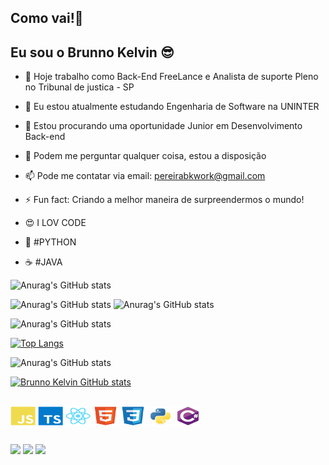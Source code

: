 ## Como vai!👋
## Eu sou o Brunno Kelvin 😎



- 🔭 Hoje trabalho como Back-End FreeLance e Analista de suporte Pleno no Tribunal de justica - SP
- 🌱 Eu estou atualmente estudando Engenharia de Software na UNINTER
- 👯 Estou procurando uma oportunidade Junior em Desenvolvimento Back-end

- 💬 Podem me perguntar qualquer coisa, estou a disposição 
- 📫 Pode me contatar via email: pereirabkwork@gmail.com
- ⚡ Fun fact: Criando a melhor maneira de surpreendermos o mundo!
- 😍 I LOV CODE
- 🐍 #PYTHON
- ☕️ #JAVA

![Anurag's GitHub stats](https://github-readme-stats.vercel.app/api?username=anuraghazra&show_icons=true&theme=dracula)

![Anurag's GitHub stats](https://github-readme-stats.vercel.app/api?username=anuraghazra&show_icons=true&bg_color=00000000)
![Anurag's GitHub stats](https://github-readme-stats.vercel.app/api?username=anuraghazra&show=reviews,discussions_started,discussions_answered,prs_merged,prs_merged_percentage)

![Anurag's GitHub stats](https://github-readme-stats.vercel.app/api?username=anuraghazra&show_icons=true)

[![Top Langs](https://github-readme-stats.vercel.app/api/top-langs/?username=pereirabk&layout=pie)](https://github.com/pereirabk/github-readme-stats)

![Anurag's GitHub stats](https://github-readme-stats.vercel.app/api?username=pereirabk&hide=contribs,prs)

[![Brunno Kelvin GitHub stats](https://github-readme-stats.vercel.app/api?username=pereirabk)](https://github.com/pereirabk)
<div style="display: inline_block"><br>
  <img align="center" alt="Rafa-Js" height="30" width="40" src="https://raw.githubusercontent.com/devicons/devicon/master/icons/javascript/javascript-plain.svg">
  <img align="center" alt="Rafa-Ts" height="30" width="40" src="https://raw.githubusercontent.com/devicons/devicon/master/icons/typescript/typescript-plain.svg">
  <img align="center" alt="Rafa-React" height="30" width="40" src="https://raw.githubusercontent.com/devicons/devicon/master/icons/react/react-original.svg">
  <img align="center" alt="Rafa-HTML" height="30" width="40" src="https://raw.githubusercontent.com/devicons/devicon/master/icons/html5/html5-original.svg">
  <img align="center" alt="Rafa-CSS" height="30" width="40" src="https://raw.githubusercontent.com/devicons/devicon/master/icons/css3/css3-original.svg">
  <img align="center" alt="Rafa-Python" height="30" width="40" src="https://raw.githubusercontent.com/devicons/devicon/master/icons/python/python-original.svg">
  <img align="center" alt="Rafa-Csharp" height="30" width="40" src="https://raw.githubusercontent.com/devicons/devicon/master/icons/csharp/csharp-original.svg">
</div>
  
  ##
 
<div> 
  <a href="https://instagram.com/brunno_bk_/" target="_blank"><img src="https://img.shields.io/badge/-Instagram-%23E4405F?style=for-the-badge&logo=instagram&logoColor=white" target="_blank"></a>
  <a href = "mailto:pereirabkwork@gmail.com"><img src="https://img.shields.io/badge/-Gmail-%23333?style=for-the-badge&logo=gmail&logoColor=white" target="_blank"></a>
  <a href="https://www.linkedin.com/in/brunno-pereira-developer/" target="_blank"><img src="https://img.shields.io/badge/-LinkedIn-%230077B5?style=for-the-badge&logo=linkedin&logoColor=white" target="_blank"></a> 
  
</div>

 
